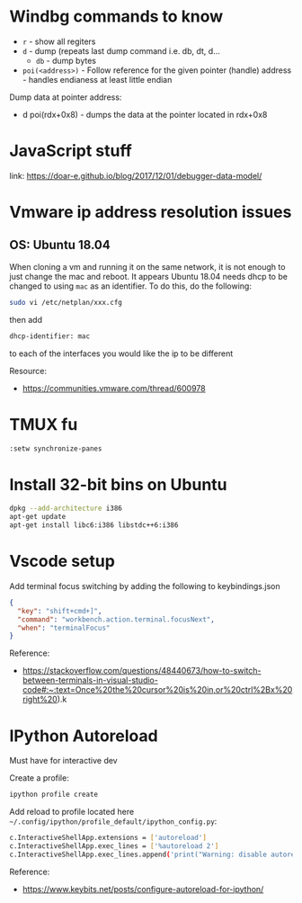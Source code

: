 # Windbg commands to know

* `r` - show all regiters
* `d` - dump (repeats last dump command i.e. db, dt, d...
  * `db` - dump bytes
* `poi(<address>)` -	Follow reference for the given pointer (handle) address - handles endianess at least little endian

Dump data at pointer address:
* d poi(rdx+0x8) - dumps the data at the pointer located in rdx+0x8

# JavaScript stuff

link: https://doar-e.github.io/blog/2017/12/01/debugger-data-model/


# Vmware ip address resolution issues

## OS: Ubuntu 18.04

When cloning a vm and running it on the same network, it is not enough to just change the mac and reboot. It appears Ubuntu 18.04 needs dhcp to be changed to using `mac` as an identifier. To do this, do the following:

```bash
sudo vi /etc/netplan/xxx.cfg
```

then add 

```bash
dhcp-identifier: mac
```

to each of the interfaces you would like the ip to be different

Resource:
- https://communities.vmware.com/thread/600978

# TMUX fu

```bash
:setw synchronize-panes           
```

# Install 32-bit bins on Ubuntu

```bash
dpkg --add-architecture i386
apt-get update
apt-get install libc6:i386 libstdc++6:i386
```
# Vscode setup 

Add terminal focus switching by adding the following to keybindings.json

```json
{
  "key": "shift+cmd+]",
  "command": "workbench.action.terminal.focusNext",
  "when": "terminalFocus"
}
```

Reference:
- https://stackoverflow.com/questions/48440673/how-to-switch-between-terminals-in-visual-studio-code#:~:text=Once%20the%20cursor%20is%20in,or%20ctrl%2Bx%20right%20).k

# IPython Autoreload 

Must have for interactive dev

Create a profile:

```bash
ipython profile create
```

Add reload to profile located here `~/.config/ipython/profile_default/ipython_config.py`:

```bash
c.InteractiveShellApp.extensions = ['autoreload']
c.InteractiveShellApp.exec_lines = ['%autoreload 2']
c.InteractiveShellApp.exec_lines.append('print("Warning: disable autoreload in ipython_config.py to improve performance.")')
```

Reference:
- https://www.keybits.net/posts/configure-autoreload-for-ipython/
